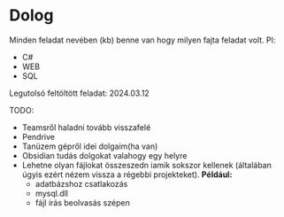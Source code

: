 # Dolog
Minden feladat nevében (kb) benne van hogy milyen fajta feladat volt. 
Pl:
- C#
- WEB
- SQL

Legutolsó feltöltött feladat: 2024.03.12

TODO:
- Teamsről haladni tovább visszafelé
- Pendrive
- Tanüzem gépről idei dolgaim(ha van)
- Obsidian tudás dolgokat valahogy egy helyre
- Lehetne olyan fájlokat összeszedn iamik sokszor kellenek (általában úgyis ezért nézem vissza a régebbi projekteket). **Például:**
    - adatbázshoz csatlakozás
    - mysql.dll
    - fájl írás beolvasás szépen